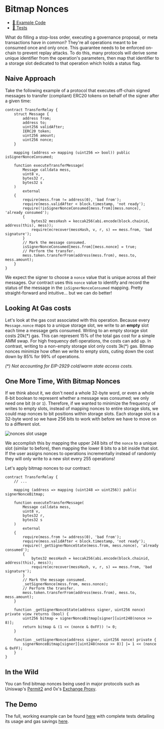 # Bitmap Nonces

- [📜 Example Code](./TransferRelay.sol)
- [🐞 Tests](../../test/TransferRelay.t.sol)

What do filling a stop-loss order, executing a governance proposal, or meta transactions have in common? They're all operations meant to be consumed once and only once. This guarantee needs to be enforced on-chain to prevent replay attacks. To do this, many protocols will derive some unique identifier from the operation's parameters, then map that identifier to a storage slot dedicated to that operation which holds a status flag.

## Naive Approach

Take the following example of a protocol that executes off-chain signed messages to transfer (compliant) ERC20 tokens on behalf of the signer after a given time:

```solidity
contract TransferRelay {
    struct Message {
        address from;
        address to;
        uint256 validAfter;
        IERC20 token;
        uint256 amount;
        uint256 nonce;
    }

    mapping (address => mapping (uint256 => bool)) public isSignerNonceConsumed;

    function executeTransferMessage(
        Message calldata mess,
        uint8 v,
        bytes32 r,
        bytes32 s
    )
        external
    {
        require(mess.from != address(0), 'bad from');
        require(mess.validAfter < block.timestamp, 'not ready');
        require(!isSignerNonceConsumed[mess.from][mess.nonce], 'already consumed');
        {
            bytes32 messHash = keccak256(abi.encode(block.chainid, address(this), mess));
            require(ecrecover(messHash, v, r, s) == mess.from, 'bad signature');
        }
        // Mark the message consumed.
        isSignerNonceConsumed[mess.from][mess.nonce] = true;
        // Perform the transfer.
        mess.token.transferFrom(address(mess.from), mess.to, mess.amount);
    }
}
```

We expect the signer to choose a `nonce` value that is unique across all their messages. Our contract uses this `nonce` value to identify and record the status of the message in the `isSignerNonceConsumed` mapping. Pretty straight-forward and intuitive... but we can do better!

## Looking At Gas costs

Let's look at the gas cost associated with this operation. Because every `Message.nonce` maps to a unique storage slot, we write to an **empty** slot each time a message gets consumed. Writing to an empty storage slot costs 20k(\*) gas. This can represent 15% of the total gas cost for a simple AMM swap. For high frequency defi operations, the costs can add up. In contrast, writing to a non-empty storage slot only costs 3k(\*) gas. Bitmap nonces minimize how often we write to empty slots, cuting down the cost down by 85% for 99% of operations.

*(\*) Not accounting for EIP-2929 cold/warm state access costs.*

## One More Time, With Bitmap Nonces

If we think about it, we don't need a whole 32-byte word, or even a whole  8-bit boolean to represent whether a message was consumed; we only need one bit (`0` or `1`). Therefore, if we wanted to minimize the frequency of writes to empty slots, instead of mapping nonces to entire storage slots, we could map nonces to bit positions within storage slots. Each storage slot is a 32-byte word so we have 256 bits to work with before we have to move on to a different slot.

![nonces slot usage](./???.png)

We accomplish this by mapping the upper 248 bits of the `nonce` to a unique slot (similar to before), then mapping the lower 8 bits to a bit inside that slot. If the user assigns nonces to operations incrementally instead of randomly they will only write to a new slot every 255 operations!

Let's apply bitmap nonces to our contract:

```solidity
contract TransferRelay {
    // ...

    mapping (address => mapping (uint248 => uint256)) public signerNonceBitmap;

    function executeTransferMessage(
        Message calldata mess,
        uint8 v,
        bytes32 r,
        bytes32 s
    )
        external
    {
        require(mess.from != address(0), 'bad from');
        require(mess.validAfter < block.timestamp, 'not ready');
        require(!_getSignerNonceState(mess.from, mess.nonce), 'already consumed');
        {
            bytes32 messHash = keccak256(abi.encode(block.chainid, address(this), mess));
            require(ecrecover(messHash, v, r, s) == mess.from, 'bad signature');
        }
        // Mark the message consumed.
        _setSignerNonce(mess.from, mess.nonce);
        // Perform the transfer.
        mess.token.transferFrom(address(mess.from), mess.to, mess.amount);
    }

    function _getSignerNonceState(address signer, uint256 nonce) private view returns (bool) {
        uint256 bitmap = signerNonceBitmap[signer][uint248(nonce >> 8)];
        return bitmap & (1 << (nonce & 0xFF)) != 0;
    }

    function _setSignerNonce(address signer, uint256 nonce) private {
        signerNonceBitmap[signer][uint248(nonce >> 8)] |= 1 << (nonce & 0xFF);
    }
}
```

## In the Wild

You can find bitmap nonces being used in major protocols such as Uniswap's [Permit2](https://github.com/Uniswap/permit2/blob/cc56ad0f3439c502c246fc5cfcc3db92bb8b7219/src/SignatureTransfer.sol#L142) and 0x's [Exchange Proxy](https://github.com/0xProject/protocol/blob/e66307ba319e8c3e2a456767403298b576abc85e/contracts/zero-ex/contracts/src/features/nft_orders/ERC721OrdersFeature.sol#L662).

## The Demo

The full, working example can be found [here](./TransferRelay.sol) with complete tests detailing its usage and gas savings [here](../../test/TransferRelay.sol).